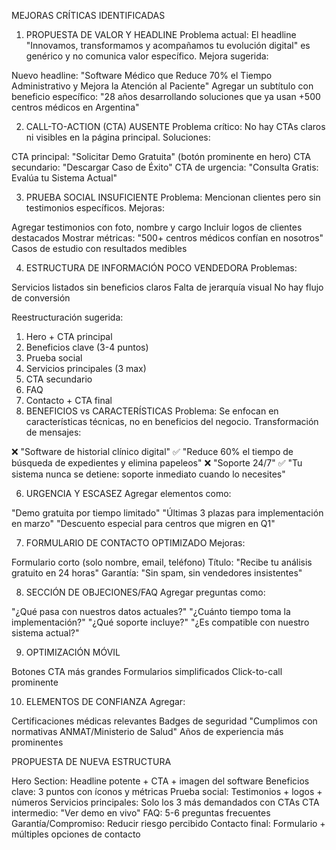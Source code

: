 MEJORAS CRÍTICAS IDENTIFICADAS
1. PROPUESTA DE VALOR Y HEADLINE
Problema actual: El headline "Innovamos, transformamos y acompañamos tu evolución digital" es genérico y no comunica valor específico.
Mejora sugerida:

Nuevo headline: "Software Médico que Reduce 70% el Tiempo Administrativo y Mejora la Atención al Paciente"
Agregar un subtítulo con beneficio específico: "28 años desarrollando soluciones que ya usan +500 centros médicos en Argentina"

2. CALL-TO-ACTION (CTA) AUSENTE
Problema crítico: No hay CTAs claros ni visibles en la página principal.
Soluciones:

CTA principal: "Solicitar Demo Gratuita" (botón prominente en hero)
CTA secundario: "Descargar Caso de Éxito"
CTA de urgencia: "Consulta Gratis: Evalúa tu Sistema Actual"

3. PRUEBA SOCIAL INSUFICIENTE
Problema: Mencionan clientes pero sin testimonios específicos.
Mejoras:

Agregar testimonios con foto, nombre y cargo
Incluir logos de clientes destacados
Mostrar métricas: "500+ centros médicos confían en nosotros"
Casos de estudio con resultados medibles

4. ESTRUCTURA DE INFORMACIÓN POCO VENDEDORA
Problemas:

Servicios listados sin beneficios claros
Falta de jerarquía visual
No hay flujo de conversión

Reestructuración sugerida:
1. Hero + CTA principal
2. Beneficios clave (3-4 puntos)
3. Prueba social
4. Servicios principales (3 max)
5. CTA secundario
6. FAQ
7. Contacto + CTA final
5. BENEFICIOS vs CARACTERÍSTICAS
Problema: Se enfocan en características técnicas, no en beneficios del negocio.
Transformación de mensajes:

❌ "Software de historial clínico digital"
✅ "Reduce 60% el tiempo de búsqueda de expedientes y elimina papeleos"
❌ "Soporte 24/7"
✅ "Tu sistema nunca se detiene: soporte inmediato cuando lo necesites"

6. URGENCIA Y ESCASEZ
Agregar elementos como:

"Demo gratuita por tiempo limitado"
"Últimas 3 plazas para implementación en marzo"
"Descuento especial para centros que migren en Q1"

7. FORMULARIO DE CONTACTO OPTIMIZADO
Mejoras:

Formulario corto (solo nombre, email, teléfono)
Título: "Recibe tu análisis gratuito en 24 horas"
Garantía: "Sin spam, sin vendedores insistentes"

8. SECCIÓN DE OBJECIONES/FAQ
Agregar preguntas como:

"¿Qué pasa con nuestros datos actuales?"
"¿Cuánto tiempo toma la implementación?"
"¿Qué soporte incluye?"
"¿Es compatible con nuestro sistema actual?"

9. OPTIMIZACIÓN MÓVIL

Botones CTA más grandes
Formularios simplificados
Click-to-call prominente

10. ELEMENTOS DE CONFIANZA
Agregar:

Certificaciones médicas relevantes
Badges de seguridad
"Cumplimos con normativas ANMAT/Ministerio de Salud"
Años de experiencia más prominentes

PROPUESTA DE NUEVA ESTRUCTURA

Hero Section: Headline potente + CTA + imagen del software
Beneficios clave: 3 puntos con íconos y métricas
Prueba social: Testimonios + logos + números
Servicios principales: Solo los 3 más demandados con CTAs
CTA intermedio: "Ver demo en vivo"
FAQ: 5-6 preguntas frecuentes
Garantía/Compromiso: Reducir riesgo percibido
Contacto final: Formulario + múltiples opciones de contacto
